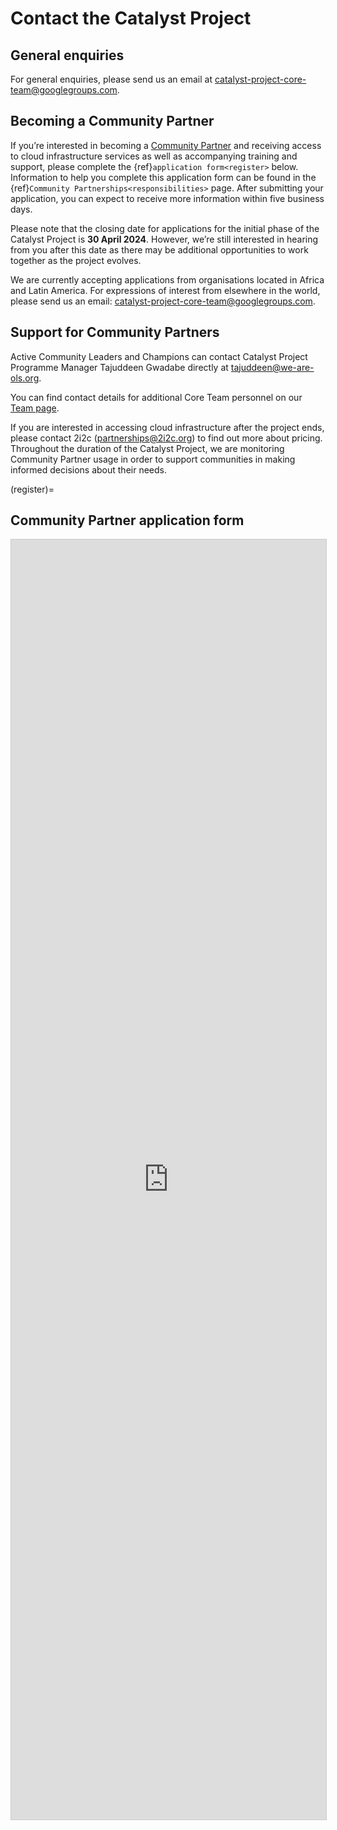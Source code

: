 # Contact the Catalyst Project

## General enquiries

For general enquiries, please send us an email at [catalyst-project-core-team@googlegroups.com](mailto:catalyst-project-core-team@googlegroups.com).

## Becoming a Community Partner

If you’re interested in becoming a [Community Partner](community-partnership.md) and receiving access to cloud infrastructure services as well as accompanying training and support, please complete the {ref}`application form<register>` below. Information to help you complete this application form can be found in the {ref}`Community Partnerships<responsibilities>` page. After submitting your application, you can expect to receive more information within five business days. 

Please note that the closing date for applications for the initial phase of the Catalyst Project is **30 April 2024**. However, we’re still interested in hearing from you after this date as there may be additional opportunities to work together as the project evolves.

We are currently accepting applications from organisations located in Africa and Latin  America. For expressions of interest from elsewhere in the world, please send us an email: [catalyst-project-core-team@googlegroups.com](mailto:catalyst-project-core-team@googlegroups.com).

## Support for Community Partners

Active Community Leaders and Champions can contact Catalyst Project Programme Manager Tajuddeen Gwadabe directly at [tajuddeen@we-are-ols.org](mailto:tajuddeen@we-are-ols.org).

You can find contact details for additional Core Team personnel on our [Team page](team.md). 

If you are interested in accessing cloud infrastructure after the project ends, please contact 2i2c ([partnerships@2i2c.org](mailto:partnerships@2i2c.org)) to find out more about pricing. Throughout the duration of the Catalyst Project, we are monitoring Community Partner usage in order to support communities in making informed decisions about their needs.

(register)=
## Community Partner application form

<iframe class="airtable-embed" src="https://airtable.com/embed/appUAGdjB57UjvkhC/pagkqUKckqQ9lahsZ/form" frameborder="0" onmousewheel="" width="100%" height="2048" style="background: transparent; border: 1px solid #ccc;"></iframe>

